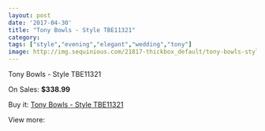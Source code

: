 ```yaml
---
layout: post
date: '2017-04-30'
title: "Tony Bowls - Style TBE11321"
category: 
tags: ["style","evening","elegant","wedding","tony"]
image: http://img.sequinious.com/21817-thickbox_default/tony-bowls-style-tbe11321.jpg
---
```

Tony Bowls - Style TBE11321

On Sales: **$338.99**
<a href="https://www.sequinious.com/9818-tony-bowls-style-tbe11321.html"><amp-img layout="responsive" width="600" height="600" src="//img.sequinious.com/21817-thickbox_default/tony-bowls-style-tbe11321.jpg" alt="Tony Bowls - Style TBE11321 0" /></a>
<a href="https://www.sequinious.com/9818-tony-bowls-style-tbe11321.html"><amp-img layout="responsive" width="600" height="600" src="//img.sequinious.com/21823-thickbox_default/tony-bowls-style-tbe11321.jpg" alt="Tony Bowls - Style TBE11321 1" /></a>
<a href="https://www.sequinious.com/9818-tony-bowls-style-tbe11321.html"><amp-img layout="responsive" width="600" height="600" src="//img.sequinious.com/21822-thickbox_default/tony-bowls-style-tbe11321.jpg" alt="Tony Bowls - Style TBE11321 2" /></a>
<a href="https://www.sequinious.com/9818-tony-bowls-style-tbe11321.html"><amp-img layout="responsive" width="600" height="600" src="//img.sequinious.com/21821-thickbox_default/tony-bowls-style-tbe11321.jpg" alt="Tony Bowls - Style TBE11321 3" /></a>
<a href="https://www.sequinious.com/9818-tony-bowls-style-tbe11321.html"><amp-img layout="responsive" width="600" height="600" src="//img.sequinious.com/21820-thickbox_default/tony-bowls-style-tbe11321.jpg" alt="Tony Bowls - Style TBE11321 4" /></a>
<a href="https://www.sequinious.com/9818-tony-bowls-style-tbe11321.html"><amp-img layout="responsive" width="600" height="600" src="//img.sequinious.com/21819-thickbox_default/tony-bowls-style-tbe11321.jpg" alt="Tony Bowls - Style TBE11321 5" /></a>
<a href="https://www.sequinious.com/9818-tony-bowls-style-tbe11321.html"><amp-img layout="responsive" width="600" height="600" src="//img.sequinious.com/21818-thickbox_default/tony-bowls-style-tbe11321.jpg" alt="Tony Bowls - Style TBE11321 6" /></a>

Buy it: [Tony Bowls - Style TBE11321](https://www.sequinious.com/9818-tony-bowls-style-tbe11321.html "Tony Bowls - Style TBE11321")

View more: [](https://www.sequinious.com/- "")